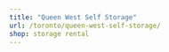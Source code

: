 ```yaml
---
title: "Queen West Self Storage"
url: /toronto/queen-west-self-storage/
shop: storage rental
---
```

